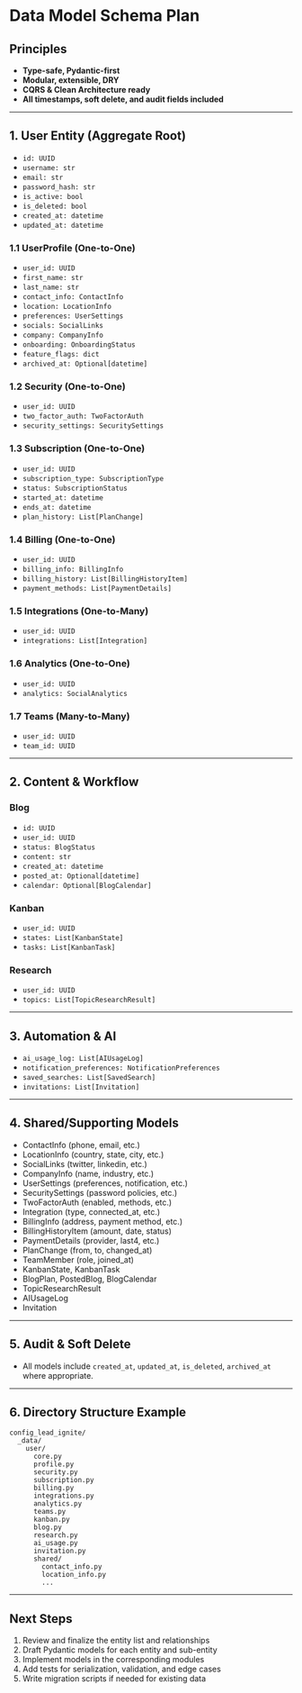 # Data Model Schema Plan

## Principles
- **Type-safe, Pydantic-first**
- **Modular, extensible, DRY**
- **CQRS & Clean Architecture ready**
- **All timestamps, soft delete, and audit fields included**

---

## 1. User Entity (Aggregate Root)
- `id: UUID`
- `username: str`
- `email: str`
- `password_hash: str`
- `is_active: bool`
- `is_deleted: bool`
- `created_at: datetime`
- `updated_at: datetime`

### 1.1 UserProfile (One-to-One)
- `user_id: UUID`
- `first_name: str`
- `last_name: str`
- `contact_info: ContactInfo`
- `location: LocationInfo`
- `preferences: UserSettings`
- `socials: SocialLinks`
- `company: CompanyInfo`
- `onboarding: OnboardingStatus`
- `feature_flags: dict`
- `archived_at: Optional[datetime]`

### 1.2 Security (One-to-One)
- `user_id: UUID`
- `two_factor_auth: TwoFactorAuth`
- `security_settings: SecuritySettings`

### 1.3 Subscription (One-to-One)
- `user_id: UUID`
- `subscription_type: SubscriptionType`
- `status: SubscriptionStatus`
- `started_at: datetime`
- `ends_at: datetime`
- `plan_history: List[PlanChange]`

### 1.4 Billing (One-to-One)
- `user_id: UUID`
- `billing_info: BillingInfo`
- `billing_history: List[BillingHistoryItem]`
- `payment_methods: List[PaymentDetails]`

### 1.5 Integrations (One-to-Many)
- `user_id: UUID`
- `integrations: List[Integration]`

### 1.6 Analytics (One-to-One)
- `user_id: UUID`
- `analytics: SocialAnalytics`

### 1.7 Teams (Many-to-Many)
- `user_id: UUID`
- `team_id: UUID`

---

## 2. Content & Workflow

### Blog
- `id: UUID`
- `user_id: UUID`
- `status: BlogStatus`
- `content: str`
- `created_at: datetime`
- `posted_at: Optional[datetime]`
- `calendar: Optional[BlogCalendar]`

### Kanban
- `user_id: UUID`
- `states: List[KanbanState]`
- `tasks: List[KanbanTask]`

### Research
- `user_id: UUID`
- `topics: List[TopicResearchResult]`

---

## 3. Automation & AI
- `ai_usage_log: List[AIUsageLog]`
- `notification_preferences: NotificationPreferences`
- `saved_searches: List[SavedSearch]`
- `invitations: List[Invitation]`

---

## 4. Shared/Supporting Models
- ContactInfo (phone, email, etc.)
- LocationInfo (country, state, city, etc.)
- SocialLinks (twitter, linkedin, etc.)
- CompanyInfo (name, industry, etc.)
- UserSettings (preferences, notification, etc.)
- SecuritySettings (password policies, etc.)
- TwoFactorAuth (enabled, methods, etc.)
- Integration (type, connected_at, etc.)
- BillingInfo (address, payment method, etc.)
- BillingHistoryItem (amount, date, status)
- PaymentDetails (provider, last4, etc.)
- PlanChange (from, to, changed_at)
- TeamMember (role, joined_at)
- KanbanState, KanbanTask
- BlogPlan, PostedBlog, BlogCalendar
- TopicResearchResult
- AIUsageLog
- Invitation

---

## 5. Audit & Soft Delete
- All models include `created_at`, `updated_at`, `is_deleted`, `archived_at` where appropriate.

---

## 6. Directory Structure Example

```
config_lead_ignite/
  _data/
    user/
      core.py
      profile.py
      security.py
      subscription.py
      billing.py
      integrations.py
      analytics.py
      teams.py
      kanban.py
      blog.py
      research.py
      ai_usage.py
      invitation.py
      shared/
        contact_info.py
        location_info.py
        ...
```

---

## Next Steps
1. Review and finalize the entity list and relationships
2. Draft Pydantic models for each entity and sub-entity
3. Implement models in the corresponding modules
4. Add tests for serialization, validation, and edge cases
5. Write migration scripts if needed for existing data
